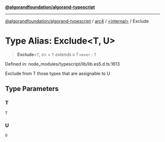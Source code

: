 [**@algorandfoundation/algorand-typescript**](../../../README.md)

***

[@algorandfoundation/algorand-typescript](../../../README.md) / [arc4](../../README.md) / [\<internal\>](../README.md) / Exclude

# Type Alias: Exclude\<T, U\>

> **Exclude**\<`T`, `U`\> = `T` *extends* `U` ? `never` : `T`

Defined in: node\_modules/typescript/lib/lib.es5.d.ts:1613

Exclude from T those types that are assignable to U

## Type Parameters

### T

`T`

### U

`U`
